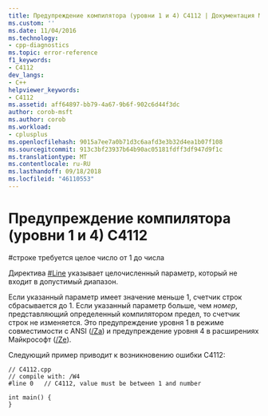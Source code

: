 ```yaml
---
title: Предупреждение компилятора (уровни 1 и 4) C4112 | Документация Майкрософт
ms.custom: ''
ms.date: 11/04/2016
ms.technology:
- cpp-diagnostics
ms.topic: error-reference
f1_keywords:
- C4112
dev_langs:
- C++
helpviewer_keywords:
- C4112
ms.assetid: aff64897-bb79-4a67-9b6f-902c6d44f3dc
author: corob-msft
ms.author: corob
ms.workload:
- cplusplus
ms.openlocfilehash: 9015a7ee7a0b71d3c6aafd3e3b32d4ea1b07f108
ms.sourcegitcommit: 913c3bf23937b64b90ac05181fdff3df947d9f1c
ms.translationtype: MT
ms.contentlocale: ru-RU
ms.lasthandoff: 09/18/2018
ms.locfileid: "46110553"
---
```

# <a name="compiler-warning-levels-1-and-4-c4112"></a>Предупреждение компилятора (уровни 1 и 4) C4112

\#строке требуется целое число от 1 до числа

Директива [#Line](../../preprocessor/hash-line-directive-c-cpp.md) указывает целочисленный параметр, который не входит в допустимый диапазон.

Если указанный параметр имеет значение меньше 1, счетчик строк сбрасывается до 1. Если указанный параметр больше, чем *номер*, представляющий определенный компилятором предел, то счетчик строк не изменяется. Это предупреждение уровня 1 в режиме совместимости с ANSI ([/Za](../../build/reference/za-ze-disable-language-extensions.md)) и предупреждение уровня 4 в расширениях Майкрософт ([/Ze](../../build/reference/za-ze-disable-language-extensions.md)).

Следующий пример приводит к возникновению ошибки C4112:

```
// C4112.cpp
// compile with: /W4
#line 0   // C4112, value must be between 1 and number

int main() {
}
```